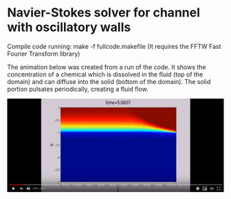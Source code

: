 # Navier-Stokes solver for channel with oscillatory walls
Compile code running:
make -f fullcode.makefile (It requires the FFTW Fast Fourier Transform library)

The animation below was created from a run of the code. It shows the concentration of a chemical which is dissolved in the fluid (top of the domain) and can diffuse into the solid (bottom of the domain). The solid portion pulsates periodically, creating a fluid flow.

[![Solute concentration/oscillatory flow ](solute_concentration_oscillatory_flow.png)](https://youtu.be/xy3KimKAR4Y)
